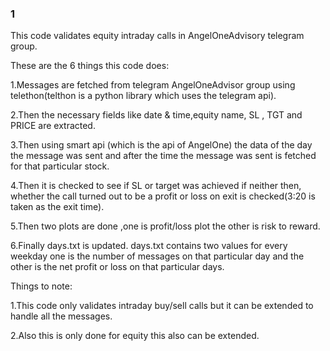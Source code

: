 <h3>1</h3>
This code validates equity intraday calls in AngelOneAdvisory telegram group.

These are the 6 things this code does:

1.Messages are fetched from telegram AngelOneAdvisor group using telethon(telthon is a python library which uses the telegram api).

2.Then the necessary fields like date & time,equity name, SL , TGT and PRICE are extracted.

3.Then using smart api (which is the api of AngelOne) the data of the day the message was sent and after the time the message was sent is fetched for that 
particular stock.

4.Then it is checked to see if SL or target was achieved if neither then, whether the call turned out to be a profit or loss on exit is 
checked(3:20 is taken as the exit time).

5.Then two plots are done ,one is profit/loss plot the other is risk to reward.

6.Finally days.txt is updated. days.txt contains two values for every weekday one is the number of messages on that particular day and the
other is the net profit or loss on that particular days.

Things to note:

1.This code only validates intraday buy/sell calls but it can be extended to handle all the messages.

2.Also this is only done for equity this also can be extended.
